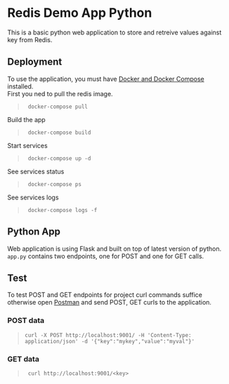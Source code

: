 # Redis Demo App Python
This is a basic python web application to store and retreive values against key from Redis. 

## Deployment
To use the application, you must have [Docker and Docker Compose](https://www.docker.com/) installed. <br>
First you ned to pull the redis image. <br>
> ``` docker-compose pull``` 
>
Build the app
> ``` docker-compose build``` 
>
Start services
> ``` docker-compose up -d``` 
>
See services status
> ``` docker-compose ps``` 
>
See services logs
> ``` docker-compose logs -f``` 
>

## Python App
Web application is using Flask and built on top of latest version of python. `app.py` contains two endpoints, one for POST and one for GET calls.  


## Test
To test POST and GET endpoints for project curl commands suffice otherwise open [Postman](https://www.postman.com/) and send POST, GET curls to the application. 

### POST data 
> ` curl -X POST http://localhost:9001/
   -H 'Content-Type: application/json'
   -d '{"key":"mykey","value":"myval"}' `
>


### GET data
> ``` curl http://localhost:9001/<key>```
>